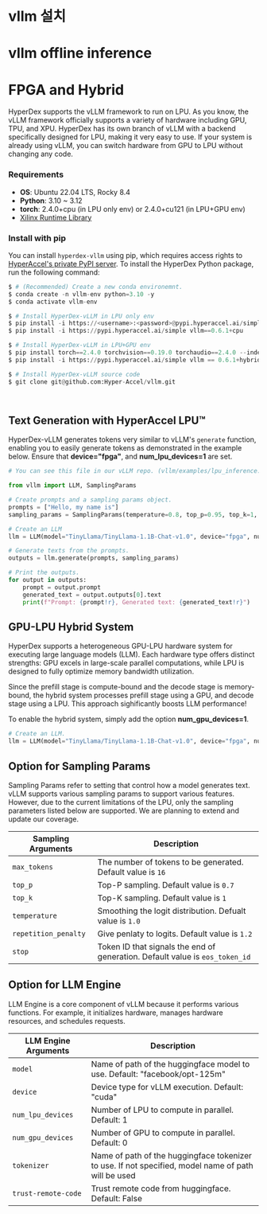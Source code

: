 <!---
Copyright 2024 The HyperAccel Inc. All rights reserved.
-->
# vllm 설치
# vllm offline inference
# FPGA and Hybrid


HyperDex supports the vLLM framework to run on LPU. As you know, the vLLM framework officially supports a variety of hardware including GPU, TPU, and XPU. HyperDex has its own branch of vLLM with a backend specifically designed for LPU, making it very easy to use. If your system is already using vLLM, you can switch hardware from GPU to LPU without changing any code.


### Requirements

* **OS**: Ubuntu 22.04 LTS, Rocky 8.4
* **Python**: 3.10 ~ 3.12
* **torch**: 2.4.0+cpu (in LPU only env) or 2.4.0+cu121 (in LPU+GPU env)
* [Xilinx Runtime Library](./install_guide.md)

### Install with pip
You can install `hyperdex-vllm` using pip, which requires access rights to [HyperAccel's private PyPI server](https://pypi.hyperaccel.ai). To install the HyperDex Python package, run the following command:

```python linenums="1" hl_lines="6 7 10 11 14"
$ # (Recommended) Create a new conda environemnt.
$ conda create -n vllm-env python=3.10 -y
$ conda activate vllm-env

$ # Install HyperDex-vLLM in LPU only env
$ pip install -i https://<username>:<password>@pypi.hyperaccel.ai/simple/ vllm == 0.6.1+fpga143toolchain
$ pip install -i https://pypi.hyperaccel.ai/simple vllm==0.6.1+cpu

$ # Install HyperDex-vLLM in LPU+GPU env
$ pip install torch==2.4.0 torchvision==0.19.0 torchaudio==2.4.0 --index-url https://download.pytorch.org/whl/cu121
$ pip install -i https://pypi.hyperaccel.ai/simple vllm == 0.6.1+hybrid143toolchain

$ # Install HyperDex-vLLM source code
$ git clone git@github.com:Hyper-Accel/vllm.git




```

## Text Generation with HyperAccel LPU™

HyperDex-vLLM generates tokens very similar to vLLM's `generate` function, enabling you to easily generate tokens as demonstrated in the example below. Ensure that **device="fpga"**, and **num_lpu_devices=1** are set.

```python linenums="1"
# You can see this file in our vLLM repo. (vllm/examples/lpu_inference.py)

from vllm import LLM, SamplingParams

# Create prompts and a sampling params object.
prompts = ["Hello, my name is"]
sampling_params = SamplingParams(temperature=0.8, top_p=0.95, top_k=1, min_tokens=30, max_tokens=30)

# Create an LLM
llm = LLM(model="TinyLlama/TinyLlama-1.1B-Chat-v1.0", device="fpga", num_lpu_devices=1)

# Generate texts from the prompts. 
outputs = llm.generate(prompts, sampling_params)

# Print the outputs.
for output in outputs:
    prompt = output.prompt
    generated_text = output.outputs[0].text
    print(f"Prompt: {prompt!r}, Generated text: {generated_text!r}")
```

## GPU-LPU Hybrid System

HyperDex supports a heterogeneous GPU-LPU hardware system for executing large language models (LLM). Each hardware type offers distinct strengths: GPU excels in large-scale parallel computations, while LPU is designed to fully optimize memory bandwidth utilization. 

Since the prefill stage is compute-bound and the decode stage is memory-bound, the hybrid system processes prefill stage using a GPU, and decode stage using a LPU. This approach sighificantly boosts LLM performance!

To enable the hybrid system, simply add the option **num_gpu_devices=1**.

```python linenums="1"
# Create an LLM.
llm = LLM(model="TinyLlama/TinyLlama-1.1B-Chat-v1.0", device="fpga", num_lpu_devices=1, **num_gpu_devices=1**)
```


## Option for Sampling Params

Sampling Params refer to setting that control how a model generates text. vLLM supports various sampling params to support various features. However, due to the current limitations of the LPU, only the sampling parameters listed below are supported. We are planning to extend and update our coverage.

| Sampling Arguments    | Description                                                                   |
|-----------------------|-------------------------------------------------------------------------------|
| `max_tokens`          | The number of tokens to be generated. Default value is `16`                   |
| `top_p`               | Top-P sampling. Default value is `0.7`                                        |
| `top_k`               | Top-K sampling. Default value is `1`                                          |
| `temperature`         | Smoothing the logit distribution. Defualt value is `1.0`                      |
| `repetition_penalty`  | Give penlaty to logits. Default value is `1.2`                                |
| `stop     `           | Token ID that signals the end of generation. Default value is `eos_token_id`  |

## Option for LLM Engine

LLM Engine is a core component of vLLM because it performs various functions. For example, it initializes hardware, manages hardware resources, and schedules requests.


| LLM Engine Arguments    | Description                                                                 |
|-----------------------|-------------------------------------------------------------------------------|
| `model`               | Name of path of the huggingface model to use. Default: "facebook/opt-125m"    |
| `device`              | Device type for vLLM execution. Default: "cuda"                               |
| `num_lpu_devices`     | Number of LPU to compute in parallel. Default: 1                              |
| `num_gpu_devices`     | Number of GPU to compute in parallel. Default: 0                              |
| `tokenizer`           | Name of path of the huggingface tokenizer to use. If not specified, model name of path will be used   |
| `trust-remote-code`   | Trust remote code from huggingface. Default: False                            |




